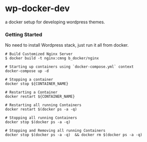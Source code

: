 wp-docker-dev
===

a docker setup for developing wordpress themes.

### Getting Started

No need to install Wordpress stack, just run it all from docker.

```
# Build Customized Nginx Server
$ docker build -t nginx:cmng b_docker/nginx

# Starting up containers using `docker-compose.yml` context
docker-compose up -d

# Stopping a container
docker stop ${CONTAINER_NAME}

# Restarting a Container
docker restart ${CONTAINER_NAME}

# Restarting all running Containers
docker restart $(docker ps -a -q)

# Stopping all running Containers
docker stop $(docker ps -a -q)

# Stopping and Removing all running Containers
docker stop $(docker ps -a -q)  && docker rm $(docker ps -a -q)
```

